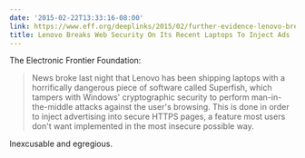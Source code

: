 ```yaml
---
date: '2015-02-22T13:33:16-08:00'
link: https://www.eff.org/deeplinks/2015/02/further-evidence-lenovo-breaking-https-security-its-laptops
title: Lenovo Breaks Web Security On Its Recent Laptops To Inject Ads
---
```


The Electronic Frontier Foundation:

>News broke last night that Lenovo has been shipping laptops with a horrifically dangerous piece of software called Superfish, which tampers with Windows' cryptographic security to perform man-in-the-middle attacks against the user's browsing. This is done in order to inject advertising into secure HTTPS pages, a feature most users don't want implemented in the most insecure possible way.

Inexcusable and egregious.
